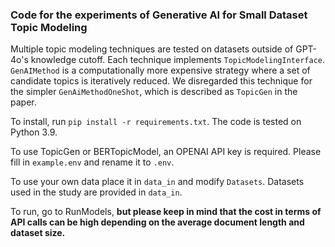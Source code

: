 ### Code for the experiments of Generative AI for Small Dataset Topic Modeling

Multiple topic modeling techniques are tested on datasets outside of GPT-4o's knowledge cutoff.
Each technique implements `TopicModelingInterface`. `GenAIMethod` is a computationally more expensive
strategy where a set of candidate topics is iteratively reduced. We disregarded this technique for the simpler
`GenAiMethodOneShot`, which is described as `TopicGen` in the paper.

To install, run `pip install -r requirements.txt`. The code is tested on Python 3.9.

To use TopicGen or BERTopicModel, an OPENAI API key is required. Please fill in `example.env` and rename it to `.env`.

To use your own data place it in `data_in` and modify `Datasets`. Datasets used in the study are provided in `data_in`.

To run, go to RunModels, **but please keep in mind that the cost in terms of API calls can be high depending on the average document length and dataset size.**
